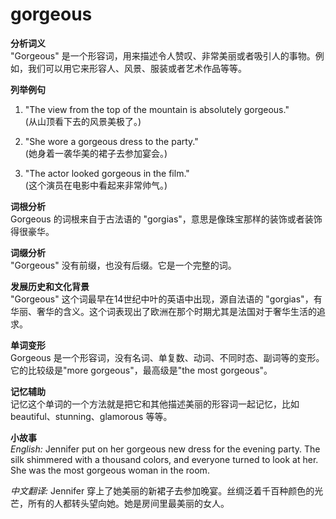 # gorgeous

**分析词义**  
"Gorgeous" 是一个形容词，用来描述令人赞叹、非常美丽或者吸引人的事物。例如，我们可以用它来形容人、风景、服装或者艺术作品等等。

  

**列举例句**

  

1.  "The view from the top of the mountain is absolutely gorgeous."  
    (从山顶看下去的风景美极了。)
    
      
    
2.  "She wore a gorgeous dress to the party."  
    (她身着一袭华美的裙子去参加宴会。)
    
      
    
3.  "The actor looked gorgeous in the film."  
    (这个演员在电影中看起来非常帅气。)
    
      
    

  

**词根分析**  
Gorgeous 的词根来自于古法语的 "gorgias"，意思是像珠宝那样的装饰或者装饰得很豪华。

  

**词缀分析**  
"Gorgeous" 没有前缀，也没有后缀。它是一个完整的词。

  

**发展历史和文化背景**  
"Gorgeous" 这个词最早在14世纪中叶的英语中出现，源自法语的 "gorgias"，有华丽、奢华的含义。这个词表现出了欧洲在那个时期尤其是法国对于奢华生活的追求。

  

**单词变形**  
Gorgeous 是一个形容词，没有名词、单复数、动词、不同时态、副词等的变形。它的比较级是"more gorgeous"，最高级是"the most gorgeous"。

  

**记忆辅助**  
记忆这个单词的一个方法就是把它和其他描述美丽的形容词一起记忆，比如 beautiful、stunning、glamorous 等等。

  

**小故事**  
_English:_ Jennifer put on her gorgeous new dress for the evening party. The silk shimmered with a thousand colors, and everyone turned to look at her. She was the most gorgeous woman in the room.

  

_中文翻译:_ Jennifer 穿上了她美丽的新裙子去参加晚宴。丝绸泛着千百种颜色的光芒，所有的人都转头望向她。她是房间里最美丽的女人。
